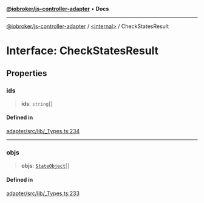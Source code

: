 [**@iobroker/js-controller-adapter**](../../README.md) • **Docs**

***

[@iobroker/js-controller-adapter](../../globals.md) / [\<internal\>](../README.md) / CheckStatesResult

# Interface: CheckStatesResult

## Properties

### ids

> **ids**: `string`[]

#### Defined in

[adapter/src/lib/\_Types.ts:234](https://github.com/ioBroker/ioBroker.js-controller/blob/5cf8c0f8f818a3bd00a8d0bf4c2516676b695603/packages/adapter/src/lib/_Types.ts#L234)

***

### objs

> **objs**: [`StateObject`](StateObject.md)[]

#### Defined in

[adapter/src/lib/\_Types.ts:233](https://github.com/ioBroker/ioBroker.js-controller/blob/5cf8c0f8f818a3bd00a8d0bf4c2516676b695603/packages/adapter/src/lib/_Types.ts#L233)
